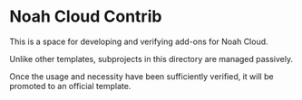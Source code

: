 # Noah Cloud Contrib

This is a space for developing and verifying add-ons for Noah Cloud.

Unlike other templates, subprojects in this directory are managed passively.

Once the usage and necessity have been sufficiently verified, it will be promoted to an official template.

